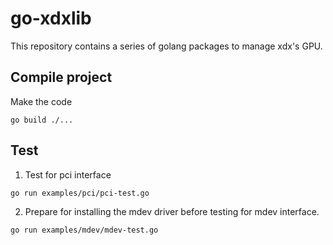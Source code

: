 # go-xdxlib
This repository contains a series of golang packages to manage xdx's GPU.

## Compile project
Make the code
```shell
go build ./...
```

## Test
1. Test for pci interface
```shell
go run examples/pci/pci-test.go
```
2. Prepare for installing the mdev driver before testing for mdev interface.
```shell
go run examples/mdev/mdev-test.go
```
